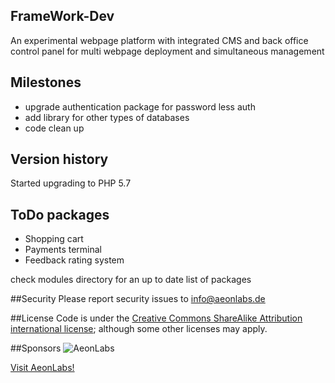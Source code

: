## FrameWork-Dev
An experimental webpage platform with integrated CMS and back office control panel for multi webpage deployment and simultaneous management

## Milestones
- upgrade authentication package for password less auth
- add library for other types of databases
- code clean up

## Version history
Started upgrading to PHP 5.7

## ToDo packages
- Shopping cart
- Payments terminal
- Feedback rating system

check modules directory for an up to date list of packages

##Security
Please report security issues to info@aeonlabs.de

##License
Code is under the [Creative Commons ShareAlike Attribution international license](http://creativecommons.org/licenses/by-sa/4.0/); although some other licenses may apply.

##Sponsors
![AeonLabs](https://camo.githubusercontent.com/b26e187b5d8dd49b81fa17cb99f1d64e41a89a9b/687474703a2f2f61656f6e6c6162732e64652f6d61696e2f636f6e74656e74732f696d616765732f6c6f676f2e706e67)

[Visit AeonLabs!](http://www.aeonlabs.de)

